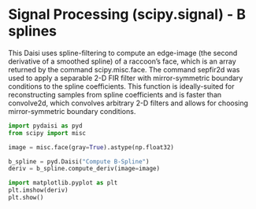 # Signal Processing (scipy.signal) - B splines

This Daisi uses spline-filtering to compute an edge-image (the second derivative of a smoothed spline)
of a raccoon’s face, which is an array returned by the command scipy.misc.face.
The command sepfir2d was used to apply a separable 2-D FIR filter with mirror-symmetric boundary conditions
to the spline coefficients.
This function is ideally-suited for reconstructing samples from spline coefficients
and is faster than convolve2d, which convolves arbitrary 2-D filters and allows for
choosing mirror-symmetric boundary conditions.

```python
import pydaisi as pyd
from scipy import misc

image = misc.face(gray=True).astype(np.float32)

b_spline = pyd.Daisi("Compute B-Spline")
deriv = b_spline.compute_deriv(image=image)

import matplotlib.pyplot as plt
plt.imshow(deriv)
plt.show()
```
